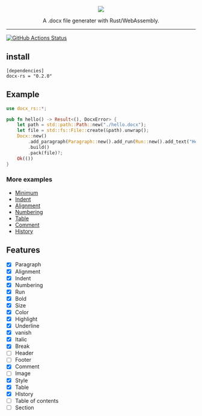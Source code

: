 <p align="center"><img src ="https://github.com/bokuweb/docx-rs/blob/master/logo.png?raw=true" /></p>

<p align="center">
    A .docx file generater with Rust/WebAssembly.
</p>

---

[![GitHub Actions Status](https://github.com/bokuweb/docx-rs/workflows/Continuous%20Integration/badge.svg)](https://github.com/bokuweb/docx-rs/actions)

## install

```
[dependencies]
docx-rs = "0.2.0"
```

## Example

```rust
use docx_rs::*;

pub fn hello() -> Result<(), DocxError> {
    let path = std::path::Path::new("./hello.docx");
    let file = std::fs::File::create(&path).unwrap();
    Docx::new()
        .add_paragraph(Paragraph::new().add_run(Run::new().add_text("Hello")))
        .build()
        .pack(file)?;
    Ok(())
}
```

### More examples

- [Minimum](https://github.com/bokuweb/docx-rs/blob/master/docx-core/examples/hello.rs)
- [Indent](https://github.com/bokuweb/docx-rs/blob/master/docx-core/examples/indent.rs)
- [Alignment](https://github.com/bokuweb/docx-rs/blob/master/docx-core/examples/alignment.rs)
- [Numbering](https://github.com/bokuweb/docx-rs/blob/master/docx-core/examples/numbering.rs)
- [Table](https://github.com/bokuweb/docx-rs/blob/master/docx-core/examples/table.rs)
- [Comment](https://github.com/bokuweb/docx-rs/blob/master/docx-core/examples/comment.rs)
- [History](https://github.com/bokuweb/docx-rs/blob/master/docx-core/examples/history.rs)

## Features

- [x] Paragraph
- [x] Alignment
- [x] Indent
- [x] Numbering
- [x] Run
- [x] Bold
- [x] Size
- [x] Color
- [x] Highlight
- [x] Underline
- [x] vanish
- [x] Italic
- [x] Break
- [ ] Header
- [ ] Footer
- [x] Comment
- [ ] Image
- [x] Style
- [x] Table
- [x] HIstory
- [ ] Table of contents
- [ ] Section
